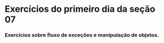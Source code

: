 # Exercícios do primeiro dia da seção 07

### Exercícios sobre fluxo de exceções e manipulação de objetos.